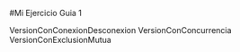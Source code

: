 #Mi Ejercicio Guia 1

VersionConConexionDesconexion
VersionConConcurrencia
VersionConExclusionMutua
